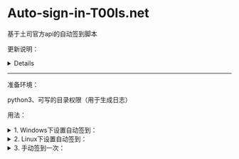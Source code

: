 # Auto-sign-in-T00ls.net
基于土司官方api的自动签到脚本

更新说明：

<details>
2020.7.7：账号密码登录后自动保存cookie，在失效前免登录，失效后再用密码登录  
2020.4.9：@we1x4n 添加了webhook以使用微信查看签到结果  
2020.3.28：修正api导致的错误  
</details>

*****************
准备环境：

python3、可写的目录权限（用于生成日志）

用法：

<details>
  <summary>1. Windows下设置自动签到：</summary>
  
    1) . 打开cmd，输入： 
     schtasks /create /sc daily /tn "t00ls_sign" /tr "python Auto_tools_signin.py"
  
    2) .在cmd输入compmgmt.msc，打开计算机管理，在左侧选择系统工具->任务计划程序->活动任务->找到t00ls_sign双击->属性->操作->编辑，
      在“起始于”里写入你存放脚本的文件夹路径。
 ![image](https://github.com/raddyfiy/cod/blob/master/2020-03-28_153315.png)
    
    3) .每天会自动签到，可以在log.txt查看签到日志.
</details>


<details>
  <summary>2. Linux下设置自动签到：</summary>
  
    1) 
      crontab -e
  
    2) 写以下指令，每天5.00am自动执行。
      0 5 * * * python /path/Auto_tools_signin.py
</details>
    

<details>
  <summary>3. 手动签到一次：</summary>
    
    python3 Auto_tools_signin.py
</details>


  
